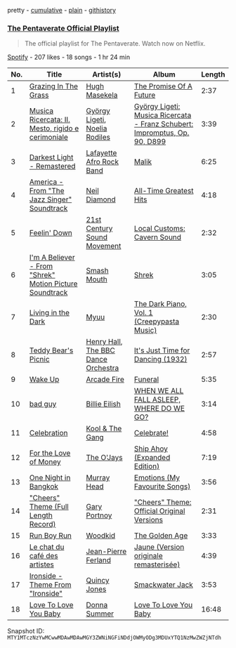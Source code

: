 pretty - [cumulative](/playlists/cumulative/37i9dQZF1DWXTsdpx69Vjw.md) - [plain](/playlists/plain/37i9dQZF1DWXTsdpx69Vjw) - [githistory](https://github.githistory.xyz/mackorone/spotify-playlist-archive/blob/main/playlists/plain/37i9dQZF1DWXTsdpx69Vjw)

### [The Pentaverate Official Playlist](https://open.spotify.com/playlist/37i9dQZF1DWXTsdpx69Vjw)

> The official playlist for The Pentaverate\. Watch now on Netflix.

[Spotify](https://open.spotify.com/user/spotify) - 207 likes - 18 songs - 1 hr 24 min

| No. | Title | Artist(s) | Album | Length |
|---|---|---|---|---|
| 1 | [Grazing In The Grass](https://open.spotify.com/track/2P6Buc8kWRgShx7aHIadqu) | [Hugh Masekela](https://open.spotify.com/artist/1b3F5FI7TX4IWTNA4P1kWp) | [The Promise Of A Future](https://open.spotify.com/album/21YlyIf7r7nQGypMvogt2D) | 2:37 |
| 2 | [Musica Ricercata: II\. Mesto, rigido e cerimoniale](https://open.spotify.com/track/5cL4CQJv6B5a33raAHEFqU) | [György Ligeti](https://open.spotify.com/artist/1zb5zmIuX2lTbzcn7YeQlg), [Noelia Rodiles](https://open.spotify.com/artist/14k220b66tZzMFeozFFj1R) | [György Ligeti: Musica Ricercata \- Franz Schubert: Impromptus, Op\. 90, D899](https://open.spotify.com/album/7DYlw5RuShkpqIu1HpSJOZ) | 3:39 |
| 3 | [Darkest Light \- Remastered](https://open.spotify.com/track/6NQa29zjyhcL1duAf45yG8) | [Lafayette Afro Rock Band](https://open.spotify.com/artist/5EgMMveFcSL3rq87Wkyw4s) | [Malik](https://open.spotify.com/album/06ShCVJczYncEWk3LjJ2Vd) | 6:25 |
| 4 | [America \- From "The Jazz Singer" Soundtrack](https://open.spotify.com/track/6OG7D7kfDJcB9bDmTPO0NS) | [Neil Diamond](https://open.spotify.com/artist/7mEIug7XUlQHikrFxjTWes) | [All\-Time Greatest Hits](https://open.spotify.com/album/6sdXGlrywMohGMVg5gIqwp) | 4:18 |
| 5 | [Feelin' Down](https://open.spotify.com/track/0XQdgdjf7p750Up6Hph4B5) | [21st Century Sound Movement](https://open.spotify.com/artist/08aYNTyFcs9pziuHzGICoA) | [Local Customs: Cavern Sound](https://open.spotify.com/album/6mjkrUpqmsVkG13fUDcIp8) | 2:32 |
| 6 | [I'm A Believer \- From "Shrek" Motion Picture Soundtrack](https://open.spotify.com/track/0mBL2JwjNYKtdFacHxvtJt) | [Smash Mouth](https://open.spotify.com/artist/2iEvnFsWxR0Syqu2JNopAd) | [Shrek](https://open.spotify.com/album/4fFn4t0JoZrNB3VY4HZ970) | 3:05 |
| 7 | [Living in the Dark](https://open.spotify.com/track/0ocita5XIGAXtXATIBWlwG) | [Myuu](https://open.spotify.com/artist/5sP3ci0jwrXUBo76t8pGTF) | [The Dark Piano, Vol\. 1 \(Creepypasta Music\)](https://open.spotify.com/album/1d3X0w0kdfqcvOVNfnthhP) | 2:30 |
| 8 | [Teddy Bear's Picnic](https://open.spotify.com/track/6DHCNTRLdVHJHoaNpFTPJw) | [Henry Hall](https://open.spotify.com/artist/6ZvPawZKckuHlqY8n7CUnl), [The BBC Dance Orchestra](https://open.spotify.com/artist/5PFXkTaxxM0cd42woXZBvP) | [It's Just Time for Dancing \(1932\)](https://open.spotify.com/album/321VdNbk8aSIXH2Qi0VB6e) | 2:57 |
| 9 | [Wake Up](https://open.spotify.com/track/6Hmj7SrLRbreLVfVS7mV1S) | [Arcade Fire](https://open.spotify.com/artist/3kjuyTCjPG1WMFCiyc5IuB) | [Funeral](https://open.spotify.com/album/6ZB8qaR9JNuS0Q0bG1nbcH) | 5:35 |
| 10 | [bad guy](https://open.spotify.com/track/2Fxmhks0bxGSBdJ92vM42m) | [Billie Eilish](https://open.spotify.com/artist/6qqNVTkY8uBg9cP3Jd7DAH) | [WHEN WE ALL FALL ASLEEP, WHERE DO WE GO?](https://open.spotify.com/album/0S0KGZnfBGSIssfF54WSJh) | 3:14 |
| 11 | [Celebration](https://open.spotify.com/track/3K7Q9PHUWPTaknlbFPThn2) | [Kool & The Gang](https://open.spotify.com/artist/3VNITwohbvU5Wuy5PC6dsI) | [Celebrate!](https://open.spotify.com/album/2kc4mhFRsoIRVD0XEYnwhI) | 4:58 |
| 12 | [For the Love of Money](https://open.spotify.com/track/3p1JoOEhVkEnTaa4JzTMSk) | [The O'Jays](https://open.spotify.com/artist/38h03gA85YYPeDPd9ER9rT) | [Ship Ahoy \(Expanded Edition\)](https://open.spotify.com/album/0prtrB4HNL9tiEeAv57Bz8) | 7:19 |
| 13 | [One Night in Bangkok](https://open.spotify.com/track/6erBowZaW6Ur3vNOWhS2zM) | [Murray Head](https://open.spotify.com/artist/479Yp6DvyXoIaCssAxB4QR) | [Emotions \(My Favourite Songs\)](https://open.spotify.com/album/4zNqO0KPoLtp90U3Ljl9PT) | 3:56 |
| 14 | ["Cheers" Theme \(Full Length Record\)](https://open.spotify.com/track/0KiwlUzEr8AFl3EofUxZpj) | [Gary Portnoy](https://open.spotify.com/artist/53U1IJqr6Hhmn53UcbgF7D) | ["Cheers" Theme: Official Original Versions](https://open.spotify.com/album/6iI4oVgY6FuLucIUm1Jztw) | 2:31 |
| 15 | [Run Boy Run](https://open.spotify.com/track/0boS4e6uXwp3zAvz1mLxZS) | [Woodkid](https://open.spotify.com/artist/44TGR1CzjKBxSHsSEy7bi9) | [The Golden Age](https://open.spotify.com/album/7oRzNo0PkoRJlvI9Eocyf2) | 3:33 |
| 16 | [Le chat du café des artistes](https://open.spotify.com/track/43LPmTp1zMpA53CyFq5oNO) | [Jean\-Pierre Ferland](https://open.spotify.com/artist/6ztZs0FOUv1FqwSxsj11R3) | [Jaune \(Version originale remasterisée\)](https://open.spotify.com/album/69OtZSaKCtNJawhqenAJ0U) | 4:39 |
| 17 | [Ironside \- Theme From "Ironside"](https://open.spotify.com/track/30RmekD1dSy913wZnryc1h) | [Quincy Jones](https://open.spotify.com/artist/3rxIQc9kWT6Ueg4BhnOwRK) | [Smackwater Jack](https://open.spotify.com/album/7s9qCF31WJcVQf8okNTBAl) | 3:53 |
| 18 | [Love To Love You Baby](https://open.spotify.com/track/6Szw3sQC5Zssr15AJsUY9J) | [Donna Summer](https://open.spotify.com/artist/2eogQKWWoohI3BSnoG7E2U) | [Love To Love You Baby](https://open.spotify.com/album/210folYgKMSZAz4IiqDnmy) | 16:48 |

Snapshot ID: `MTY1MTczNzYwMCwwMDAwMDAwMGY3ZWNiNGFiNDdjOWMyODg3MDUxYTQ1NzMwZWZjNTdh`
